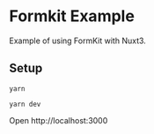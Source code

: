 # Formkit Example

Example of using FormKit with Nuxt3.

## Setup

`yarn`

`yarn dev`

Open http://localhost:3000
